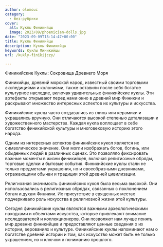 ```yaml
---
author: olomouc
category:
  - без-рубрики
cover:
  alt: Куклы Финикийцы
  image: 2023/09/phoenician-dolls.jpg
date: "2023-09-09T13:14:47+00:00"
title: Куклы Финикийцы
description: Куклы Финикийцы
keywords: Куклы Финикийцы
url: /kukly-finikijczy/

---
```

Финикийские Куклы: Сокровища Древнего Моря

Финикийцы, древний морской народ, известный своими торговыми экспедициями и колониями, также оставили после себя богатое культурное наследие, включая удивительные финикийские куклы. Эти артефакты открывают перед нами окно в древний мир Финикии и раскрывают множество интересных аспектов их культуры и искусства.

Финикийские куклы часто создавались из глины или керамики и украшались вручную. Они отличаются высокой степенью детализации и художественного мастерства. Каждая кукла воплощает в себе богатство финикийской культуры и многовековую историю этого народа.

Одним из интересных аспектов финикийских кукол является их символическое значение. Они могли изображать богов, богинь, или обыденных людей в различных сценах. Это позволяло фиксировать важные моменты в жизни финикийцев, включая религиозные обряды, торговые сделки и бытовые события. Финикийские куклы стали не только предметами украшения, но и своеобразными дневниками, отражающими обычаи и традиции этой древней цивилизации.

Религиозная значимость финикийских кукол была весьма высокой. Они использовались в религиозных обрядах, связанных с поклонением богам и духам Финикии. Их присутствие в священных местах подчеркивало роль искусства в религиозной жизни этой культуры.

Сегодня финикийские куклы являются важными археологическими находками и объектами искусства, которые привлекают внимание исследователей и коллекционеров. Они позволяют нам лучше понять мир древних финикийцев и предоставляют ценные сведения о их истории, верованиях и культуре. Финикийские куклы напоминают нам о богатстве древней истории и том, как искусство может быть не только украшением, но и ключом к пониманию прошлого.
